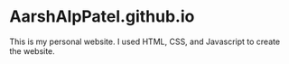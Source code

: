 # AarshAlpPatel.github.io
This is my personal website. I used HTML, CSS, and Javascript to create the website. 
